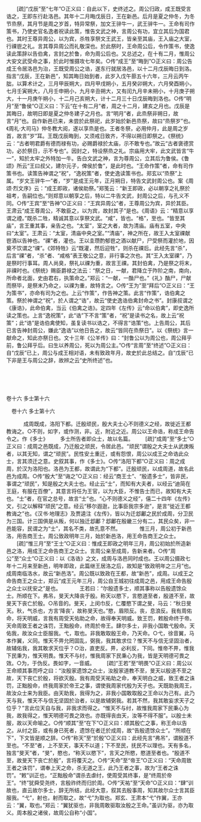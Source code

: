 <!-- { "loadSidebar": true } -->
　　[疏]“戊辰”至“七年”○正义曰：自此以下，史终述之。周公归政，成王既受言诰之，王即东行赴洛邑。其年十二月晦戊辰日，王在新邑。后月是夏之仲冬，为冬节烝祭，其月节是周之岁首，特异常祭，加文王骍牛一，武王骍牛一。王命有司作策书，乃使史官名逸者祝读此策，惟告文武之神，言周公有功，宜立其后为国君也。其时王尊异周公，以为宾，杀牲享祭文王武王，皆亲至其庙，王入庙之大室，行祼鬯之礼。言其尊异周公而礼敬深也。於此祭时，王命周公后，令作策书，使逸读此策辞以告伯禽，言封之於鲁，命为周公后也。又总述之，在十有二月，惟周公大安文武受命之事，於此时惟摄攻七年矣。○传“成王”至“晦到”○正义曰：周公告成王令居洛邑为治，王既受周公之诰，遂东行就居洛邑，以十二月戊辰晦日到洛。指言“戊辰，王在新邑”，知其晦日始到者，此岁入戊午蔀五十六年，三月云丙午朏，以算术计之，三月甲辰朔大，四月甲戌朔小，五月癸卯朔大，六月癸酉朔小，七月壬寅朔大，八月壬申朔小，九月辛丑朔大，又有闰九月辛未朔小，十月庚子朔大，十一月庚午朔小，十二月己亥朔大，计十二月三十日戊辰晦到洛也。○传“明月”至“鲁侯”○正义曰：下云“在十有二月”者，周之十二月，建亥之月也。戊辰是其晦日，故明日即是夏之仲冬建子之月也。言“明月”者，此烝祭非朔日，故言“月”也。自作新邑已来，未尝於此祭祀，此岁始於新邑烝祭，故曰“烝祭岁”也。《周礼·大司马》仲冬教大阅，遂以享烝是也。王者冬祭，必用仲月，此是周之岁首，故言“岁”耳。王既戊辰晦到，又须戒日致齐，不得以朔日即祭之。《祭统》云：“古者明君爵有德而禄有功，必赐爵禄於太庙，示不敢专也。”故云“古者褒德赏功，必於祭日，示不专也”。因封之，特设祭烝之礼。宗庙用大牢，此文武皆言“牛一”，知於太牢之外特加一牛。告白文武之神，言为尊周公，立其后为鲁侯。《鲁颂》所云“王曰叔父，建尔元子，俾侯於鲁”，是此时也。“王命作策”者，命有司作策书也。读策告神谓之“祝”，“逸祝策”者，使史逸读策书也。郑玄以“烝祭”上属。“岁文王骍牛一”者，“岁”是成王元年，正月朔日，特告文武封周公也。案《周颂·烈文序》云：“成王即政，诸侯助祭。”郑笺云：“新王即政，必以朝享之礼祭於祖考，告嗣位也。”则郑意以朝享之后，特以二牛告文武，封周公之后，与孔义不同。○传“王宾”至“告神”○正义曰：“王宾异周公”者，王尊周公为宾，异於其臣。王肃云“成王尊周公，不敢臣之，以为宾，故封其子”是也。《周语》云：“精意以享谓之禋。”既杀二牲，精诚其意以享祭文武。“咸”，皆也。“格”，至也。“皆至其庙”，言王重其事，亲告之也。“太室”，室之大者，故为清庙。庙有五室，中央曰“太室”。王肃云：“太室，清庙中央之室。”“清庙”，神之所在，故王入太室祼献鬯酒以告神也。“祼”者，灌也。王以圭瓒酌郁鬯之酒以献尸，尸受祭而灌於地，因奠不饮谓之“祼”。《郊特牲》云“既灌，然后迎牲”，则杀在祼后。此经先言“杀”，后言“祼”者，“杀”者、“咸格”表王敬公之意，非行事之次也。其“王入太室祼”，乃是祭时行事耳。周人尚臭，祭礼以祼为重，故言王祼。其封伯禽，乃是祭之将末，非祼时也。《祭统》赐臣爵禄之法云：“祭之日，一献，君降立于阼阶之南，南向，所命者北面，史由君右，执策命之。”郑云：“一献，一酳尸也。”《礼》酳尸，尸献而祭毕，是祭末乃命之，以祼为重，故特言之。○传“王为”至“拜后”○正义曰：“王为策书”，亦命有司为之也。上云“作策”，作告神之策。此言“作策”，诰伯禽之策。祭於神谓之“祝”，於人谓之“诰”，故云“使史逸诰伯禽封命之书”。封康叔谓之《康诰》，此命伯禽，当云《伯禽之诰》。定四年《左传》云“命以伯禽”，即史逸所读之策也。上言“逸祝策”，此“诰”下不言“策”者，“祝”是读书之名，故上云“祝策”；此“诰”是诰伯禽使知，虽复读书以诰之，不得言“诰策”也。上告周公，其后已言告神封周公，嫌此“逸诰”以他日告之，故云“皆同在烝祭日”。以《祭统》言一献命之，知此亦祭日也。文十三年《公羊传》曰：“封鲁公以为周公也，周公拜乎前，鲁公拜乎后。曰生以养周公，死以为周公主。”○传“言周”至“终述”○正义曰：自“戊辰”已上，周公与成王相对语，未有致政年月，故史於此总结之。自“戊辰”已下非是王与周公之辞，故辨之云“史所终述”也。 

　

　 

卷十六 多士第十六 

　卷十六 多士第十六 　 

　
　　成周既成，洛阳下都。迁殷顽民，殷大夫士心不则德义之经，故徙近王都教诲之。○不则，如字，或作测，非。近，附近之近。周公以王命诰，称成王命告令之。作《多士》 
　　多士所告者即众士，故以名篇。 
　　[疏]“成周”至“多士”○正义曰：成周之邑既成，乃迁殷之顽民，令居此邑。“顽民”谓殷之大夫士从武庚叛者，以其无知，谓之“顽民”。民性安土重迁，或有怨恨，周公以成王之命诰此众士，言其须迁之意。史叙其事，作《多士》。○传“洛阳下都”○正义曰：周之成周，於汉为洛阳也。洛邑为王都，故谓此为“下都”。迁殷顽民，以成周道，故名此邑为成周。○传“殷大”至“诲之”○正义曰：经云“商王士”、“殷遗多士”，皆非民，事谓之“顽民”，知是殷之大夫士也。经止云“士”，而知有大夫者，以经云“迪简在王庭，有服在百僚”，其意言将任为王官，以为大臣，不惟告士而已，故知有大夫也。“士”者，在官之总号，故言“士”也。“心不则德义之经”，僖二十四年《左传》文，引之以解释“顽民”之意。经云“移尔遐逖，比事臣我宗多逊”，是言“徙近王都教诲之”也。《汉书·地理志》及贾逵注《左传》，皆以为迁邶鄘之民於成周，分卫民为三国。计三国俱是从叛，何以独迁邶鄘？邶鄘在殷畿三分有二，其民众矣，非一邑能容，民谓之为“士”，其名不类，故孔意不然。
　
　　惟三月，周公初于新邑洛，用告商王士。周公致政明年三月，始於新邑洛，用王命告商王之众士。 
　　[疏]“惟三月”至“王士”○正义曰：惟成王即政之明年三月，周公初始於所造新邑之洛，用成王之命告商王之众士。言周公亲至成周，告新来者。○传“周公”至“众士”○正义曰：以《洛诰》之文，成周与洛邑同时成也。王以周公摄政七年十二月来至新邑，明年即政，此篇继王居洛之后，故知是“致政明年之三月”也。成周南临洛水，故云“新邑洛”。周公既以致政在王都，故“新邑”，成周。以成王之命告商王之众士，郑云“成王元年三月，周公自王城初往成周之邑，用成王命告殷之众士以抚安之”是也。
　
　　王若曰：“尔殷遗多士，顺其事称以告殷遗馀众士。所顺在下。弗吊，旻天大降丧于殷。称天以愍下，言愍道至者，殷道不至，故旻天下丧亡於殷。○吊音的。旻天，上闵巾反，仁覆愍下谓之旻，马云：“秋日旻天。秋，气杀也，方言‘降丧’，故称旻天也。”愍，眉陨反。丧，息浪反。我有周佑命，将天明威，言我有周受天佑助之命，故得奉天明威。致王罚，敕殷命终于帝。天命周致王者之诛罚，王黜殷命，终周於帝王。肆尔多士，非我小国敢弋殷命。天佑我，故汝众士臣服我。弋，取也。非我敢取殷王命，乃天命。○弋，徐音翼，马本作翼，义同。惟天不畀允罔固乱，弼我，我其敢求位？惟天不与信无坚固治者，故辅佑我，我其敢求天位乎？○治，直吏反。畀，必利反，下同。惟帝不畀，惟我下民秉为，惟天明畏。惟天不与纣，惟我周家下民秉心为我，皆是天明德可畏之效。○为，于伪反。畏如字，一音威。 
　　[疏]“王若”至“明畏”○正义曰：周公以王命顺其事而呼之曰：“汝殷家遗馀之众士，汝殷家道教不至，旻天以殷道不至之故，天下丧亡於殷，将欲灭殷。我有周受天祐助之命，奉天明白之威，致王者之诛罚，正黜殷命，终我周家於帝王之事，谓使我周家代殷为天子也。天既助我周王，故汝众士来为我臣。由天助我，我得为之，非我小国敢取殷之王命以为己有。此乃天与我，惟天不与信无坚固於治者，以是故辅弼我。若其不然，我其敢妄求天子之位乎？”言此位天自与我，非我求而得之。“惟天不与纣，故惟我周家下民秉心为我，故我得之，惟天明德可畏之效也。亦既得丧由天，汝等不得不服”。以殷士未服，故以天命喻之。○传“顺其”至“在下”○正义曰：顺其殷亡之事，称王命以告之。从纣之臣，或有身已死者，遗馀在者迁於成周，故“告殷遗馀众士”。“所顺在下”，下文皆是顺之辞。○传“称天”至“於殷”○正义曰：此经先言“弗吊”，谓殷道不至也。“不至”者，上不至天，事天不以道；下不至民，抚民不以理也。天有多名，独言“旻天”者，“旻”，愍也，“称天以愍下”，言天之所愍，愍道至者也。“殷道不至，故旻天下丧亡於殷”，言将覆灭之。○传“天命”至“帝王”○正义曰：“天命周致王者之诛罚”，谓奉上天之命，杀无道之王，此乃王者之事，故为“王者之诛罚”。“敕”训正也，“正黜殷命”谓杀去虐纣，使周受其终事，是“终周於帝王”。“终”犹舜受尧终，言殷祚终而归於周。○传“天祐”至“天命”○正义曰：“肆”训故也，直云故尔多士，辞无所结，此经大意，叙其去殷事周，知其故尔众士言其臣服我。“弋”，射也，射而取之，故“弋”为取也。郑玄、王肃本“弋”作翼，王亦云：“翼，取也。”郑云：“翼犹驱也，非我周敢驱取汝殷之王命。”虽训为驱，亦为取义。周本殷之诸侯，故周公自称“小国”。
　
